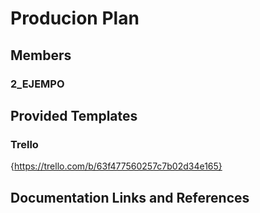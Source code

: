 

# Producion Plan

## Members

### 2_EJEMPO

## Provided Templates

### Trello

{https://trello.com/b/63f477560257c7b02d34e165}

## Documentation Links and References
